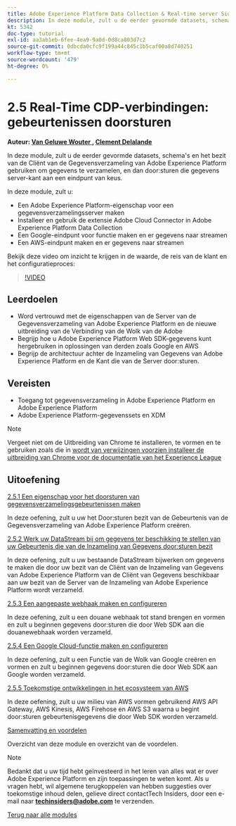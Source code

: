 ```yaml
---
title: Adobe Experience Platform Data Collection & Real-time server Side Forwarding
description: In deze module, zult u de eerder gevormde datasets, schema's en het bezit van de Server van de Gegevensverzameling van Adobe Experience Platform gebruiken om gegevens te verzamelen, en dan door:sturen die gegevens server-kant aan een eindpunt van keus.
kt: 5342
doc-type: tutorial
exl-id: aa3ab1eb-6fee-4ea9-9a0d-0d8ca803d7c2
source-git-commit: 0dbcda0cfc9f199a44c845c1b5caf00a8d740251
workflow-type: tm+mt
source-wordcount: '479'
ht-degree: 0%

---
```


# 2.5 Real-Time CDP-verbindingen: gebeurtenissen doorsturen

**Auteur: [ Van Geluwe Wouter ](https://www.linkedin.com/in/woutervangeluwe/), [ Clement Delalande ](https://www.linkedin.com/in/clement-delalande/)**

In deze module, zult u de eerder gevormde datasets, schema&#39;s en het bezit van de Cliënt van de Gegevensverzameling van Adobe Experience Platform gebruiken om gegevens te verzamelen, en dan door:sturen die gegevens server-kant aan een eindpunt van keus.

In deze module, zult u:

- Een Adobe Experience Platform-eigenschap voor een gegevensverzamelingsserver maken
- Installeer en gebruik de extensie Adobe Cloud Connector in Adobe Experience Platform Data Collection
- Een Google-eindpunt voor functie maken en er gegevens naar streamen
- Een AWS-eindpunt maken en er gegevens naar streamen

Bekijk deze video om inzicht te krijgen in de waarde, de reis van de klant en het configuratieproces:

>[!VIDEO](https://video.tv.adobe.com/v/331987?quality=12&learn=on)

## Leerdoelen

- Word vertrouwd met de eigenschappen van de Server van de Gegevensverzameling van Adobe Experience Platform en de nieuwe uitbreiding van de Verbinding van de Wolk van de Adobe
- Begrijp hoe u Adobe Experience Platform Web SDK-gegevens kunt hergebruiken in oplossingen van derden zoals Google en AWS
- Begrijp de architectuur achter de Inzameling van Gegevens van Adobe Experience Platform en de Kant die van de Server door:sturen.

## Vereisten

- Toegang tot gegevensverzameling in Adobe Experience Platform en Adobe Experience Platform
- Adobe Experience Platform-gegevenssets en XDM

>[!NOTE]
>
>Vergeet niet om de Uitbreiding van Chrome te installeren, te vormen en te gebruiken zoals die in [ wordt van verwijzingen voorzien installeer de uitbreiding van Chrome voor de documentatie van het Experience League ](../../gettingstarted/gettingstarted/ex1.md)

## Uitoefening

[2.5.1 Een eigenschap voor het doorsturen van gegevensverzamelingsgebeurtenissen maken](./ex1.md)

In deze oefening, zult u uw het Door:sturen bezit van de Gebeurtenis van de Gegevensverzameling van Adobe Experience Platform creëren.

[2.5.2 Werk uw DataStream bij om gegevens ter beschikking te stellen van uw Gebeurtenis die van de Inzameling van Gegevens door:sturen bezit](./ex2.md)

In deze oefening, zult u uw bestaande DataStream bijwerken om gegevens te maken die door uw bezit van de Cliënt van de Inzameling van Gegevens van Adobe Experience Platform van de Cliënt van Gegevens beschikbaar aan uw bezit van de Server van de Inzameling van Adobe Experience Platform wordt verzameld.

[2.5.3 Een aangepaste webhaak maken en configureren](./ex3.md)

In deze oefening, zult u een douane webhaak tot stand brengen en vormen en zult u beginnen gegevens door:sturen die door Web SDK aan die douanewebhaak worden verzameld.

[2.5.4 Een Google Cloud-functie maken en configureren](./ex4.md)

In deze oefening, zult u een Functie van de Wolk van Google creëren en vormen en zult u beginnen gegevens door:sturen die door Web SDK aan Google worden verzameld.

[2.5.5 Toekomstige ontwikkelingen in het ecosysteem van AWS](./ex5.md)

In deze oefening, zult u uw milieu van AWS vormen gebruikend AWS API Gateway, AWS Kinesis, AWS Firehose en AWS S3 waarna u begint door:sturen gebeurtenisgegevens die door Web SDK worden verzameld.

[Samenvatting en voordelen](./summary.md)

Overzicht van deze module en overzicht van de voordelen.

>[!NOTE]
>
>Bedankt dat u uw tijd hebt geïnvesteerd in het leren van alles wat er over Adobe Experience Platform en zijn toepassingen te weten komt. Als u vragen hebt, wil algemene terugkoppelen van hebben suggesties over toekomstige inhoud delen, gelieve direct contactTech Insiders, door een e-mail naar **techinsiders@adobe.com** te verzenden.

[Terug naar alle modules](../../../overview.md)
